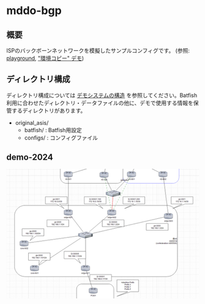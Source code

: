 # mddo-bgp

## 概要

ISPのバックボーンネットワークを模擬したサンプルコンフィグです。
(参照: [playground](https://github.com/ool-mddo/playground), ["環境コピー" デモ](https://github.com/ool-mddo/playground/blob/main/demo/copy_to_emulated_env/README.md))

## ディレクトリ構成

ディレクトリ構成については [デモシステムの構造](https://github.com/ool-mddo/playground/blob/main/doc/system_architecture.md) を参照してください。Batfish利用に合わせたディレクトリ・データファイルの他に、デモで使用する情報を保管するディレクトリがあります。

* original_asis/
  * batfish/ : Batfish用設定
  * configs/ : コンフィグファイル

## demo-2024

![demo-2024のトポロジ](./demo-2024-topo.png)